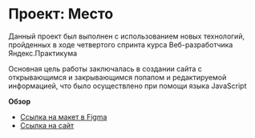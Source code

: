 # Проект: Место
Данный проект был выполнен с использованием новых технологий, пройденных в ходе четвертого спринта курса Веб-разработчика Яндекс.Практикума

Основная цель работы заключалась в создании сайта с открывающимся и закрывающимся попапом и редактируемой информацией, что было осуществлено при помощи языка JavaScript

**Обзор**

* [Ссылка на макет в Figma](https://www.figma.com/file/2cn9N9jSkmxD84oJik7xL7/JavaScript.-Sprint-4?node-id=0%3A1) 
* [Сcылка на сайт]()



